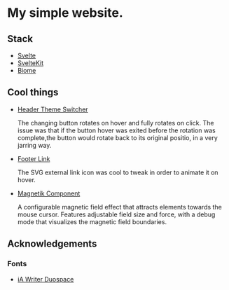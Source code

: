 # My simple website.

## Stack
- [Svelte](https://svelte.dev/)
- [SvelteKit](https://kit.svelte.dev/)
- [Biome](https://biomejs.dev/)

## Cool things
- [Header Theme Switcher](./src/lib/components/Header.svelte)

    The changing button rotates on hover and fully rotates on click.
    The issue was that if the button hover was exited before the rotation was complete,the button would rotate back to its original positio, in a very jarring way.

- [Footer Link](./src/lib/components/Footer.svelte)

    The SVG external link icon was cool to tweak in order to animate it on hover.

- [Magnetik Component](./src/lib/components/Magnetik.svelte)

    A configurable magnetic field effect that attracts elements towards the mouse cursor. Features adjustable field size and force, with a debug mode that visualizes the magnetic field boundaries.

## Acknowledgements
### Fonts
- [iA Writer Duospace](https://github.com/iaolo/iA-Fonts)